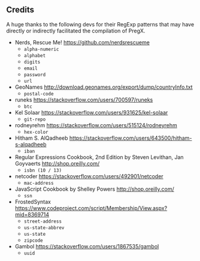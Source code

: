 ## Credits

A huge thanks to the following devs for their RegExp patterns that may have directly or indirectly facilitated the compilation of PregX.

- Nerds, Rescue Me! <https://github.com/nerdsrescueme>
	- `alpha-numeric`
	- `alphabet`
	- `digits`
	- `email`
	- `password`
	- `url`
- GeoNames <http://download.geonames.org/export/dump/countryInfo.txt>
	- `postal-code`
- runeks <https://stackoverflow.com/users/700597/runeks>
	- `btc`
- Kel Solaar <https://stackoverflow.com/users/931625/kel-solaar>
	- `git-repo`
- rodneyrehm <https://stackoverflow.com/users/515124/rodneyrehm>
	- `hex-color`
- Hitham S. AlQadheeb <https://stackoverflow.com/users/643500/hitham-s-alqadheeb>
	- `iban`
- Regular Expressions Cookbook, 2nd Edition by Steven Levithan, Jan Goyvaerts <http://shop.oreilly.com/>
	- `isbn (10 / 13)`
- netcoder <https://stackoverflow.com/users/492901/netcoder>
	- `mac-address`
- JavaScript Cookbook by Shelley Powers <http://shop.oreilly.com/>
	- `ssn`
- FrostedSyntax <https://www.codeproject.com/script/Membership/View.aspx?mid=8369714>
	- `street-address`
	- `us-state-abbrev`
	- `us-state`
	- `zipcode`
- Gambol <https://stackoverflow.com/users/1867535/gambol>
	- `uuid`